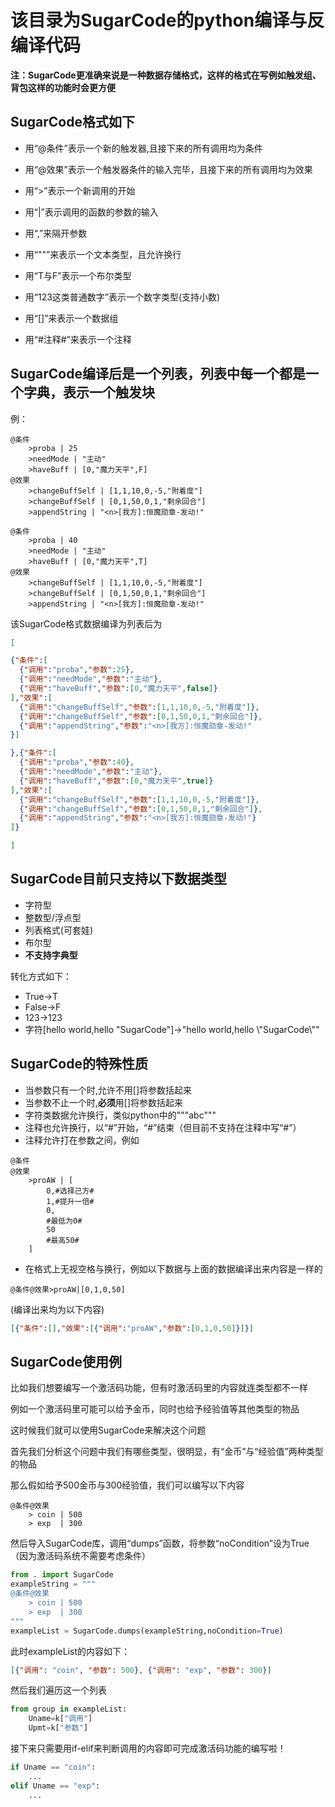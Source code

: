 # 该目录为SugarCode的python编译与反编译代码

**注：SugarCode更准确来说是一种数据存储格式，这样的格式在写例如触发组、背包这样的功能时会更方便**

## SugarCode格式如下

* 用“@条件”表示一个新的触发器,且接下来的所有调用均为条件 

* 用“@效果”表示一个触发器条件的输入完毕，且接下来的所有调用均为效果

*  用“>”表示一个新调用的开始

*  用“|”表示调用的函数的参数的输入

*  用“,”来隔开参数

*  用“""”来表示一个文本类型，且允许换行

*  用“T与F”表示一个布尔类型

*  用“123这类普通数字”表示一个数字类型(支持小数)

*  用“[]”来表示一个数据组

*  用“#注释#”来表示一个注释

## SugarCode编译后是一个列表，列表中每一个都是一个字典，表示一个触发块
例：
```例子.sgc
@条件
    >proba | 25
    >needMode | "主动"
    >haveBuff | [0,"魔力天平",F]
@效果
    >changeBuffSelf | [1,1,10,0,-5,"附着度"]
    >changeBuffSelf | [0,1,50,0,1,"剩余回合"]
    >appendString | "<n>[我方]:恒魔勋章-发动!"

@条件
    >proba | 40
    >needMode | "主动"
    >haveBuff | [0,"魔力天平",T]
@效果
    >changeBuffSelf | [1,1,10,0,-5,"附着度"]
    >changeBuffSelf | [0,1,50,0,1,"剩余回合"]
    >appendString | "<n>[我方]:恒魔勋章-发动!"
```
该SugarCode格式数据编译为列表后为
```例子.json
[

{"条件":[
  {"调用":"proba","参数":25},
  {"调用":"needMode","参数":"主动"},
  {"调用":"haveBuff","参数":[0,"魔力天平",false]}
],"效果":[
  {"调用":"changeBuffSelf","参数":[1,1,10,0,-5,"附着度"]},
  {"调用":"changeBuffSelf","参数":[0,1,50,0,1,"剩余回合"]},
  {"调用":"appendString","参数":"<n>[我方]:恒魔勋章-发动!"
}]

},{"条件":[
  {"调用":"proba","参数":40},
  {"调用":"needMode","参数":"主动"},
  {"调用":"haveBuff","参数":[0,"魔力天平",true]}
],"效果":[
  {"调用":"changeBuffSelf","参数":[1,1,10,0,-5,"附着度"]},
  {"调用":"changeBuffSelf","参数":[0,1,50,0,1,"剩余回合"]},
  {"调用":"appendString","参数":"<n>[我方]:恒魔勋章-发动!"}
]}

]
```
## SugarCode目前只支持以下数据类型
* 字符型
* 整数型/浮点型
* 列表格式(可套娃)
* 布尔型
* **不支持字典型**

转化方式如下：
* True->T
* False->F
* 123->123
* 字符[hello world,hello "SugarCode"]->"hello world,hello \\\"SugarCode\\\""

## SugarCode的特殊性质
* 当参数只有一个时,允许不用[]将参数括起来
* 当参数不止一个时,**必须**用[]将参数括起来
* 字符类数据允许换行，类似python中的"""abc"""
* 注释也允许换行，以“#”开始，“#”结束（但目前不支持在注释中写“#”）
* 注释允许打在参数之间，例如
```
@条件
@效果
    >proAW | [
        0,#选择己方#
        1,#提升一倍#
        0,
        #最低为0#
        50
        #最高50#
    ]
```
* 在格式上无视空格与换行，例如以下数据与上面的数据编译出来内容是一样的
```
@条件@效果>proAW|[0,1,0,50]
```
(编译出来均为以下内容)
```json
[{"条件":[],"效果":[{"调用":"proAW","参数":[0,1,0,50]}]}]
```

## SugarCode使用例
比如我们想要编写一个激活码功能，但有时激活码里的内容就连类型都不一样

例如一个激活码里可能可以给予金币，同时也给予经验值等其他类型的物品

这时候我们就可以使用SugarCode来解决这个问题

首先我们分析这个问题中我们有哪些类型，很明显，有“金币”与“经验值”两种类型的物品

那么假如给予500金币与300经验值，我们可以编写以下内容
```实例.sgc
@条件@效果
    > coin | 500
    > exp  | 300
```
然后导入SugarCode库，调用“dumps”函数，将参数“noCondition”设为True（因为激活码系统不需要考虑条件）
```python
from . import SugarCode
exampleString = """
@条件@效果
    > coin | 500
    > exp  | 300
"""
exampleList = SugarCode.dumps(exampleString,noCondition=True)
```
此时exampleList的内容如下：
```json
[{"调用": "coin", "参数": 500}, {"调用": "exp", "参数": 300}]
```
然后我们遍历这一个列表
```python
from group in exampleList:
    Uname=k["调用"]
    Upmt=k["参数"]      
```
接下来只需要用if-elif来判断调用的内容即可完成激活码功能的编写啦！
```python
if Uname == "coin":
    ...
elif Uname == "exp":
    ...
```
